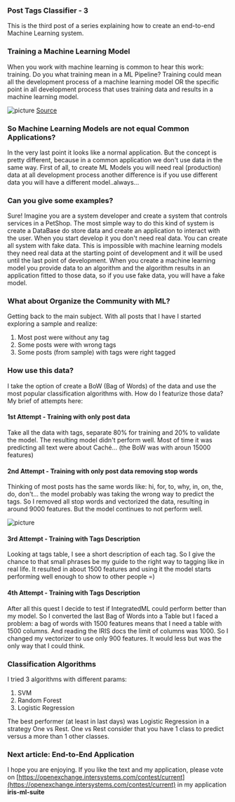 ### Post Tags Classifier - 3
This is the third post of a series explaining how to create an end-to-end Machine Learning system.

### Training a Machine Learning Model
When you work with machine learning is common to hear this work: training. Do you what training mean in a ML Pipeline?
Training could mean all the development process of a machine learning model OR the specific point in all development process
that uses training data and results in a machine learning model.

![picture](https://miro.medium.com/max/424/1*gNuTxz17IGxujKkJZ6pJwg.png)
[Source](https://towardsdatascience.com/a-gentle-introduction-to-machine-learning-599210ec34ad) 

### So Machine Learning Models are not equal Common Applications?
In the very last point it looks like a normal application. But the concept is pretty different, because in a common 
application we don't use data in the same way. First of all, to create ML Models you will need real (production) data at 
all development process another difference is if you use different data you will have a different model..always...

### Can you give some examples?
Sure! Imagine you are a system developer and create a system that controls services in a PetShop. The most simple way to 
do this kind of system is create a DataBase do store data and create an application to interact with the user. When you 
start develop it you don't need real data. You can create all system with fake data. This is impossible with machine 
learning models they need real data at the starting point of development and it will be used until the last point of 
development. When you create a machine learning model you provide data to an algorithm and the algorithm results in an 
application fitted to those data, so if you use fake data, you will have a fake model.

### What about Organize the Community with ML?
Getting back to the main subject. With all posts that I have I started exploring a sample and realize:

1. Most post were without any tag
2. Some posts were with wrong tags
3. Some posts (from sample) with tags were right tagged

### How use this data?
I take the option of create a BoW (Bag of Words) of the data and use the most popular classification algorithms with. 
How do I featurize those data? My brief of attempts here:

#### 1st Attempt - Training with only post data
Take all the data with tags, separate 80% for training and 20% to validate the model. The resulting model didn't perform 
well. Most of time it was predicting all text were about Caché... (the BoW was with aroun 15000 features) 

#### 2nd Attempt - Training with only post data removing stop words
Thinking of most posts has the same words like: hi, for, to, why, in, on, the, do, don't... the model probably was taking 
the wrong way to predict the tags. So I removed  all stop words and vectorized the data, resulting in around 9000 features.
But the model continues to not perform well.

![picture](https://raw.githubusercontent.com/renatobanzai/iris-ml-suite/master/img/post_tag_classifier.gif)


#### 3rd Attempt - Training with Tags Description
Looking at tags table, I see a short description of each tag. So I give the chance to that small phrases be my guide to 
the right way to tagging like in real life. It resulted in about 1500 features and using it the model starts performing 
well enough to show to other people =) 
 
#### 4th Attempt - Training with Tags Description
After all this quest I decide to test if IntegratedML could perform better than my model. So I converted the last Bag of
 Words into a Table but I faced a problem: a bag of words with 1500 features means that I need a table with 1500 columns. 
 And reading the IRIS docs the limit of columns was 1000. So I changed my vectorizer to use only 900 features. It would 
 less but was the only way that I could think.
 
### Classification Algorithms
I tried 3 algorithms with different params:

1. SVM
2. Random Forest
3. Logistic Regression

The best performer (at least in last days) was Logistic Regression in a strategy One vs Rest. One vs Rest consider that 
you have 1 class to predict versus a more than 1 other classes.

 
### Next article: End-to-End Application
I hope you are enjoying. If you like the text and my application, please vote on
 [https://openexchange.intersystems.com/contest/current](https://openexchange.intersystems.com/contest/current) in my application **iris-ml-suite**